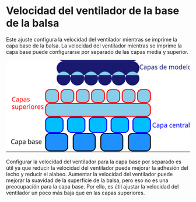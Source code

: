 Velocidad del ventilador de la base de la balsa
====
Este ajuste configura la velocidad del ventilador mientras se imprime la capa base de la balsa. La velocidad del ventilador mientras se imprime la capa base puede configurarse por separado de las capas media y superior.

![Dónde se encuentra la capa base en la balsa](../images/raft_dimensions_simplified.svg)

Configurar la velocidad del ventilador para la capa base por separado es útil ya que reducir la velocidad del ventilador puede mejorar la adhesión del lecho y reducir el alabeo. Aumentar la velocidad del ventilador puede mejorar la suavidad de la superficie de la balsa, pero eso no es una preocupación para la capa base. Por ello, es útil ajustar la velocidad del ventilador un poco más baja que en las capas superiores.